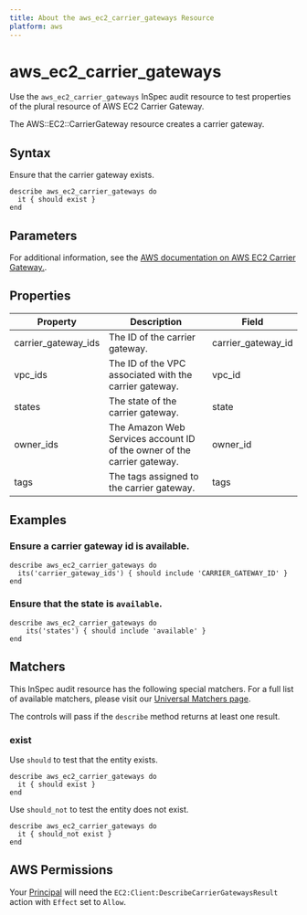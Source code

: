 ```yaml
---
title: About the aws_ec2_carrier_gateways Resource
platform: aws
---
```


# aws_ec2_carrier_gateways

Use the `aws_ec2_carrier_gateways` InSpec audit resource to test properties of the plural resource of AWS EC2 Carrier Gateway.

The AWS::EC2::CarrierGateway resource creates a carrier gateway.

## Syntax

Ensure that the carrier gateway exists.

    describe aws_ec2_carrier_gateways do
      it { should exist }
    end

## Parameters

For additional information, see the [AWS documentation on AWS EC2 Carrier Gateway.](https://docs.aws.amazon.com/AWSCloudFormation/latest/UserGuide/aws-resource-ec2-carriergateway.html).

## Properties

| Property | Description | Field | 
| --- | --- | --- |
| carrier_gateway_ids | The ID of the carrier gateway. | carrier_gateway_id |
| vpc_ids | The ID of the VPC associated with the carrier gateway. | vpc_id |
| states | The state of the carrier gateway. | state |
| owner_ids | The Amazon Web Services account ID of the owner of the carrier gateway. | owner_id |
| tags | The tags assigned to the carrier gateway. | tags |

## Examples

### Ensure a carrier gateway id is available.
    describe aws_ec2_carrier_gateways do
      its('carrier_gateway_ids') { should include 'CARRIER_GATEWAY_ID' }
    end

### Ensure that the state is `available`.
    describe aws_ec2_carrier_gateways do
        its('states') { should include 'available' }
    end

## Matchers

This InSpec audit resource has the following special matchers. For a full list of available matchers, please visit our [Universal Matchers page](https://www.inspec.io/docs/reference/matchers/).

The controls will pass if the `describe` method returns at least one result.

### exist

Use `should` to test that the entity exists.

    describe aws_ec2_carrier_gateways do
      it { should exist }
    end

Use `should_not` to test the entity does not exist.

    describe aws_ec2_carrier_gateways do
      it { should_not exist }
    end

## AWS Permissions

Your [Principal](https://docs.aws.amazon.com/IAM/latest/UserGuide/intro-structure.html#intro-structure-principal) will need the `EC2:Client:DescribeCarrierGatewaysResult` action with `Effect` set to `Allow`.